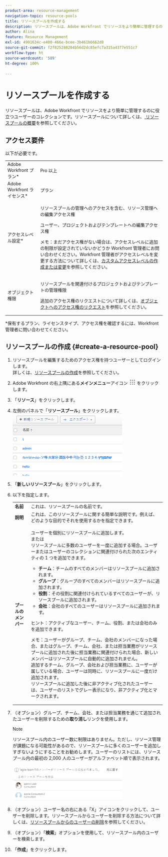 ```yaml
---
product-area: resource-management
navigation-topic: resource-pools
title: リソースプールを作成する
description: リソースプールは、Adobe Workfront でリソースをより簡単に管理するのに役立つユーザーのコレクションです。リソースプールについて詳しくは、リソースプールの概要を参照してください。
author: Alina
feature: Resource Management
exl-id: 4991634c-e400-466e-bcee-3b461b6662d8
source-git-commit: f2f825280204b56d2dc85efc7a315a4377e551c7
workflow-type: ht
source-wordcount: '589'
ht-degree: 100%

---
```


# リソースプールを作成する

リソースプールは、Adobe Workfront でリソースをより簡単に管理するのに役立つユーザーのコレクションです。リソースプールについて詳しくは、[ リソースプールの概要](../../../resource-mgmt/resource-planning/resource-pools/work-with-resource-pools.md)を参照してください。

## アクセス要件

以下が必要です。

<table style="table-layout:auto"> 
 <col> 
 <col> 
 <tbody> 
  <tr> 
   <td role="rowheader">Adobe Workfront プラン*</td> 
   <td> <p>Pro 以上</p> </td> 
  </tr> 
  <tr> 
   <td role="rowheader">Adobe Workfront ライセンス*</td> 
   <td> <p>プラン </p> </td> 
  </tr> 
  <tr> 
   <td role="rowheader">アクセスレベル設定*</td> 
   <td> <p>リソースプールの管理へのアクセスを含む、リソース管理への編集アクセス権</p> <p>ユーザー、プロジェクトおよびテンプレートへの編集アクセス権</p> <p>メモ：まだアクセス権がない場合は、アクセスレベルに追加の制限が設定されていないかどうか Workfront 管理者にお問い合わせください。Workfront 管理者がアクセスレベルを変更する方法について詳しくは、<a href="../../../administration-and-setup/add-users/configure-and-grant-access/create-modify-access-levels.md" class="MCXref xref">カスタムアクセスレベルの作成または変更</a>を参照してください。</p> </td> 
  </tr> 
  <tr data-mc-conditions=""> 
   <td role="rowheader">オブジェクト権限</td> 
   <td> <p>リソースプールを関連付けるプロジェクトおよびテンプレートの管理権限</p> <p>追加のアクセス権のリクエストについて詳しくは、<a href="../../../workfront-basics/grant-and-request-access-to-objects/request-access.md" class="MCXref xref">オブジェクトへのアクセス権のリクエスト</a>を参照してください。</p> </td> 
  </tr> 
 </tbody> 
</table>

&#42;保有するプラン、ライセンスタイプ、アクセス権を確認するには、Workfront 管理者に問い合わせてください。

## リソースプールの作成 {#create-a-resource-pool}

1. リソースプールを編集するためのアクセス権を持つユーザーとしてログインします。\
   詳しくは、[リソースプールの作成](#create-a-resource-pool)を参照してください。

1. Adobe Workfront の右上隅にある&#x200B;**メインメニュー**&#x200B;アイコン ![](assets/main-menu-icon.png) をクリックします。

1. 「**リソース**」をクリックします。
1. 左側のパネルで「**リソースプール**」をクリックします。\
   ![resource_pools_tab.png](assets/resource-pools-tab-350x198.png)

1. 「**新しいリソースプール**」をクリックします。
1. 以下を指定します。

   <table style="table-layout:auto">
    <col>
    <col>
    <tbody>
     <tr>
      <td role="rowheader"><strong>名前</strong></td>
      <td>これは、リソースプールの名前です。</td>
     </tr>
     <tr>
      <td role="rowheader"><strong>説明</strong></td>
      <td>これは、このリソースプールに関する簡単な説明です。例えば、どのような目的でそれを使用するかを指定できます。</td>
     </tr>
     <tr>
      <td role="rowheader"><strong>プールのメンバー</strong></td>
      <td><p> ユーザーを個別にリソースプールに追加します。<br>または<br>リソースプールに多数のユーザーを一度に追加する場合。ユーザーまたはユーザーのコレクションに関連付けられた次のエンティティの 1 つを追加できます。
        <ul>
         <li><strong>チーム</strong>：チームのすべてのメンバーはリソースプールに追加されます。</li>
         <li><strong>グループ</strong>：グループのすべてのメンバーはリソースプールに追加されます。</li>
         <li><strong>役割</strong>：その役割に関連付けられているすべてのユーザーが、リソースプールに追加されます。</li>
         <li><strong>会社</strong>：会社のすべてのユーザーはリソースプールに追加されます。</li>
        </ul><p>ヒント：アクティブなユーザー、チーム、<span>役割、</span>または会社のみを追加できます。</p><p>メモ：ユーザーがグループ、チーム、会社のメンバーになった場合、またはグループ、チーム、会社、または担当業務がリソースプールに追加された後に担当業務に関連付けられた場合、新しいメンバーはリソースプールに自動的に追加されません。<br>追加するチーム、グループ、会社および担当業務に、ユーザーが属している場合、ユーザーは同時に、リソースプールに一度だけ追加されます。<br>リソースプールに追加した後に非アクティブ化されたユーザーは、ユーザーのリストでグレー表示になり、非アクティブ化とマークされます。</p></p></td>
     </tr>
    </tbody>
   </table>

1. （オプション）グループ、チーム、会社、または担当業務を通じて追加されたユーザーを削除するための&#x200B;**取り消し**&#x200B;リンクを使用します。

   >[!NOTE]
   >
   >リソースプール内のユーザー数に制限はありません。ただし、リソース管理が課題になる可能性があるので、リソースプールに多くのユーザーを追加しすぎないようにすることをお勧めします。ユーザーのリストには、リソースプール内の最初の 2,000 人のユーザーがアルファベット順で表示されます。

   ![Resource_pools_NEW___UNDO_button_for_teams_groups_etc.png](assets/resource-pools-new---undo-button-for-teams-groups-etc-350x113.png)

1. （オプション）ユーザー名の右にある「X」アイコンをクリックして、ユーザーを削除します。リソースプールからユーザーを削除する方法について詳しくは、[リソースプールからのユーザーの削除](../../../resource-mgmt/resource-planning/resource-pools/remove-users-from-resource-pool.md)を参照してください。
1. （オプション）「**検索**」オプションを使用して、リソースプール内のユーザーを検索します。
1. 「**作成**」をクリックします。
